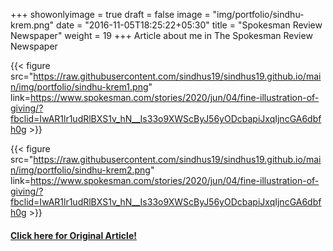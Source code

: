 +++
showonlyimage = true
draft = false
image = "img/portfolio/sindhu-krem.png"
date = "2016-11-05T18:25:22+05:30"
title = "Spokesman Review Newspaper"
weight = 19
+++
Article about me in The Spokesman Review Newspaper

{{< figure src="https://raw.githubusercontent.com/sindhus19/sindhus19.github.io/main/img/portfolio/sindhu-krem1.png" link=https://www.spokesman.com/stories/2020/jun/04/fine-illustration-of-giving/?fbclid=IwAR1lr1udRlBXS1v_hN__Is33o9XWScByJ56yODcbapiJxqIjncGA6dbfh0g >}}

{{< figure src="https://raw.githubusercontent.com/sindhus19/sindhus19.github.io/main/img/portfolio/sindhu-krem2.png" link=https://www.spokesman.com/stories/2020/jun/04/fine-illustration-of-giving/?fbclid=IwAR1lr1udRlBXS1v_hN__Is33o9XWScByJ56yODcbapiJxqIjncGA6dbfh0g >}}

#### **[Click here for Original Article!](https://www.spokesman.com/stories/2020/jun/04/fine-illustration-of-giving/?fbclid=IwAR1lr1udRlBXS1v_hN__Is33o9XWScByJ56yODcbapiJxqIjncGA6dbfh0g)**

